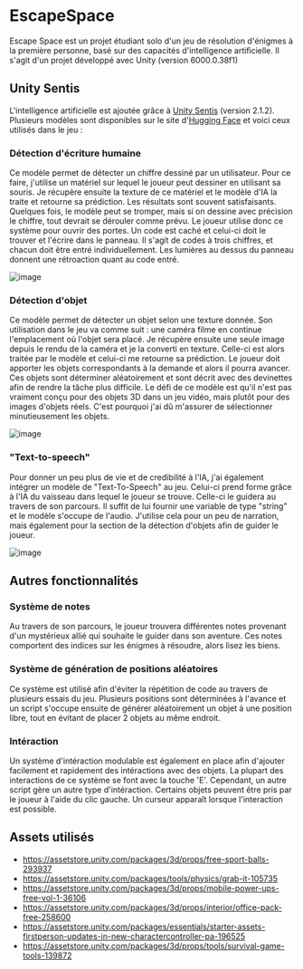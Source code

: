 # EscapeSpace
Escape Space est un projet étudiant solo d'un jeu de résolution d'énigmes à la première personne, basé sur des capacités d'intelligence artificielle. Il s'agit d'un projet développé avec Unity (version 6000.0.38f1)

## Unity Sentis
L'intelligence artificielle est ajoutée grâce à [Unity Sentis](https://unity.com/products/sentis) (version 2.1.2). Plusieurs modèles sont disponibles sur le site d'[Hugging Face](https://huggingface.co/models?library=onnx,unity-sentis&sort=trending) et voici ceux utilisés dans le jeu :

### Détection d'écriture humaine
Ce modèle permet de détecter un chiffre dessiné par un utilisateur. Pour ce faire, j'utilise un matériel sur lequel le joueur peut dessiner en utilisant sa souris. Je récupère ensuite la texture de ce matériel et le modèle d'IA la traite et retourne sa prédiction. Les résultats sont souvent satisfaisants. Quelques fois, le modèle peut se tromper, mais si on dessine avec précision le chiffre, tout devrait se dérouler comme prévu. Le joueur utilise donc ce système pour ouvrir des portes. Un code est caché et celui-ci doit le trouver et l'écrire dans le panneau. Il s'agit de codes à trois chiffres, et chacun doit être entré individuellement. Les lumières au dessus du panneau donnent une rétroaction quant au code entré.

![image](https://github.com/user-attachments/assets/755c579d-8254-4ab1-b3e1-7db0510fcd07)

### Détection d'objet

Ce modèle permet de détecter un objet selon une texture donnée. Son utilisation dans le jeu va comme suit : une caméra filme en continue l'emplacement où l'objet sera placé. Je récupère ensuite une seule image depuis le rendu de la caméra et je la converti en texture. Celle-ci est alors traitée par le modèle et celui-ci me retourne sa prédiction. Le joueur doit apporter les objets correspondants à la demande et alors il pourra avancer. Ces objets sont déterminer aléatoirement et sont décrit avec des devinettes afin de rendre la tâche plus difficile. Le défi de ce modèle est qu'il n'est pas vraiment conçu pour des objets 3D dans un jeu vidéo, mais plutôt pour des images d'objets réels. C'est pourquoi j'ai dû m'assurer de sélectionner minutieusement les objets.

![image](https://github.com/user-attachments/assets/56a57749-02f5-4641-948a-74389c84501e)

### "Text-to-speech"

Pour donner un peu plus de vie et de credibilité à l'IA, j'ai également intégrer un modèle de "Text-To-Speech" au jeu. Celui-ci prend forme grâce à l'IA du vaisseau dans lequel le joueur se trouve. Celle-ci le guidera au travers de son parcours. Il suffit de lui fournir une variable de type "string" et le modèle s'occupe de l'audio. J'utilise cela pour un peu de narration, mais également pour la section de la détection d'objets afin de guider le joueur.

![image](https://github.com/user-attachments/assets/d9ca206e-27cd-4088-bdb0-53259dc13300)

## Autres fonctionnalités

### Système de notes
Au travers de son parcours, le joueur trouvera différentes notes provenant d'un mystérieux allié qui souhaite le guider dans son aventure. Ces notes comportent des indices sur les énigmes à résoudre, alors lisez les biens.

### Système de génération de positions aléatoires
Ce système est utilisé afin d'éviter la répétition de code au travers de plusieurs essais du jeu. Plusieurs positions sont déterminées à l'avance et un script s'occupe ensuite de générer aléatoirement un objet à une position libre, tout en évitant de placer 2 objets au même endroit. 

### Intéraction
Un système d'intéraction modulable est également en place afin d'ajouter facilement et rapidement des intéractions avec des objets. La plupart des interactions de ce système se font avec la touche 'E'. Cependant, un autre script gère un autre type d'intéraction. Certains objets peuvent être pris par le joueur à l'aide du clic gauche. Un curseur apparaît lorsque l'interaction est possible.

## Assets utilisés
- https://assetstore.unity.com/packages/3d/props/free-sport-balls-293937
- https://assetstore.unity.com/packages/tools/physics/grab-it-105735
- https://assetstore.unity.com/packages/3d/props/mobile-power-ups-free-vol-1-36106
- https://assetstore.unity.com/packages/3d/props/interior/office-pack-free-258600
- https://assetstore.unity.com/packages/essentials/starter-assets-firstperson-updates-in-new-charactercontroller-pa-196525
- https://assetstore.unity.com/packages/3d/props/tools/survival-game-tools-139872



